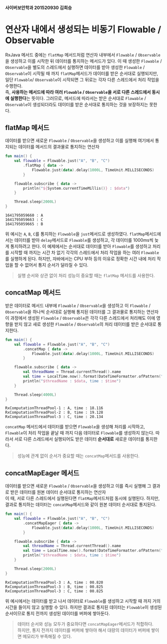 #### 사이버보안학과 201520930 김희승
# 연산자 내에서 생성되는 비동기 Flowable / Observable

RxJava 메서드 중에는 `flatMap` 메서드처럼 연산자 내부에서 `Flowable` / `Observable`을 생성하고 이를 시작한 뒤 데이터를 통지하는 메서드가 있다. 이 때 생성한 `Flowable`
/ `Observable`을 별도의 스레드에서 실행하면 데이터를 받아 생성한 `Flowable` / `Observable`이 시작될 때 까지 `flatMap`메서드가 데이터를 받은 순서대로 실행되지만,
일단 `Flowable`/ `Observable`이 시작되면 그 뒤로는 각자 다른 스레드에서 처리 작업을 수행한다. </br>
즉, **사용하는 메서드에 따라 여러 `Flowable` / `Observable`을 서로 다른 스레드에서 동시에 실행한다**는 뜻이다. 그러므로, 메서드에 따라서는 받은 순서대로 `Flowable`
/ `Observable`이 생성되더라도 데이터를 받은 순서대로 통지하는 것을 보장하지는 못한다.

## flatMap 메서드

데이터를 받으면 새로운 `Flowable` / `Observable`을 생성하고 이를 실행해 여기에서 통지되는 데이터를 메서드의 결과물로 통지하는 연산자

```kotlin
fun main() {
    val flowable = Flowable.just("A", "B", "C")
        .flatMap { data ->
            Flowable.just(data).delay(1000L, TimeUnit.MILLISECONDS)
        }

    flowable.subscribe { data ->
        println("${System.currentTimeMillis()} : $data")
    }

    Thread.sleep(2000L)
}
```

```text
1641795059660 : A
1641795059663 : C
1641795059665 : B
```

위 예시는 `A`, `B`, `C`를 통지하는 `Flowable`을 `just`메서드로 생성하였다. `flatMap`메서드에서는 데이터를 받아 `delay`메서드로 `Flowable`를 생성하고, 각 데이터를
1000ms씩 늦게 통지하려고 한다. 이 예제에서는 순서대로 데이터를 받아 `Flowable`를 생성하고 처리를 시작할 때 까지는 시간 차 없기 각각의 스레드에서 처리 작업을 하는 여러 `Flowable`를 실행하게
된다. 하지만, 자바에서는 CPU 부하 등의 이유로 정확한 시간 내에 처리 작업을 할 수 없어서 통지 순서가 달라질 수 있다. </br>

> 실행 순서와 상관 없이 처리 성능이 중요할 때는 `flatMap` 메서드를 사용한다.

## concatMap 메서드

받은 데이터로 메서드 내부에 `Flowable` / `Observable`을 생성하고 이 `Flowable` / `Observable`을 하나씩 순서대로 실행해 통지된 데이터를 그 결과물로 통지하는 연산자 </br>
이 과정에서 생성된 `Flowable` / `Observable`은 각각 다른 스레드에서 처리해도 이에 영향을 받지 않고 새로 생성한 `Flowable` / `Observable`의 처리 데이터를 받은 순서대로
통지한다.

```kotlin
fun main() {
    val flowable = Flowable.just("A", "B", "C")
        .concatMap { data ->
            Flowable.just(data).delay(1000L, TimeUnit.MILLISECONDS)
        }

    flowable.subscribe { data ->
        val threadName = Thread.currentThread().name
        val time = LocalTime.now().format(DateTimeFormatter.ofPattern("ss.SSS"))
        println("$threadName : $data, time : $time")
    }

    Thread.sleep(4000L)
}
```

```text
RxComputationThreadPool-1 : A, time : 18.116
RxComputationThreadPool-2 : B, time : 19.128
RxComputationThreadPool-3 : C, time : 20.134
```

`concatMap` 메서드에서 데이터를 받으면 `Flowable`을 생성해 처리를 시작하고, `Flowable`이 처리 작업을 끝날 때 까지 다음 데이터로 `Flowable`를 생성하지 않는다. 따라서 서로 다른
스레드에서 실행되어도 받은 데이터 **순서대로** 새로운 데이터를 통지한다.

> 성능에 관계 없이 순서가 중요할 때는 `concatMap`메서드를 사용한다.

## concatMapEager 메서드

데이터를 받으면 새로운 `Flowable` / `Observable`을 생성하고 이를 즉시 실행해 그 결과로 받은 데이터를 원본 데이터 순서대로 통지하는 연산자 </br>
이 때, 서로 다른 스레드에서 실행된다면 `flatMap`메서드처럼 동시에 실행된다. 하지만, 결과로 통지하는 데이터는 `concatMap`메서드와 같이 원본 데이터 순서대로 통지된다.

```kotlin
fun main() {
    val flowable = Flowable.just("A", "B", "C")
        .concatMapEager { data ->
            Flowable.just(data).delay(1000L, TimeUnit.MILLISECONDS)
        }

    flowable.subscribe { data ->
        val threadName = Thread.currentThread().name
        val time = LocalTime.now().format(DateTimeFormatter.ofPattern("ss.SSS"))
        println("$threadName : $data, time : $time")
    }

    Thread.sleep(2000L)
}
```

```text
RxComputationThreadPool-3 : A, time : 00.820
RxComputationThreadPool-3 : B, time : 00.825
RxComputationThreadPool-3 : C, time : 00.825
```

위 예시에서는 데이터를 받고 나서 데이터로 `Flowable`를 생성하고 시작할 때 까지 거의 시간을 들이지 않고 실행할 수 있다. 하지만 결과로 통지된 데이터는 `Flowable`이 생성된 순서이므로 통지 전까지
생성된 데이터를 버퍼에 쌓아둔다.

> 데이터 순서와 성능 모두가 중요하다면 `concatMapEager`메서드가 적합하다. </br>
> 하지만, 통지 전까지 데이터를 버퍼에 쌓아야 해서 대량의 데이터가 버퍼에 쌓이면 메모리가 부족해질 수 있다.